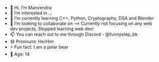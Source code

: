 - 👋 Hi, I’m Manvendra
- 👀 I’m interested in ...
- 🌱 I’m currently learning C++, Python, Cryptography, DSA and Blender
- 💞️ I’m looking to collaborate on --> Currently not focusing on any web dev projects, Stopped learning web dev!
- 📫 You can reach out to me through Discord - @funnystep_bk
- 😄 Pronouns: He/Him
- ⚡ Fun fact: I am a polar bear
- 📅 Age: 14

<!---
FunnyStepBK/FunnyStepBK is a ✨ special ✨ repository because its `README.md` (this file) appears on your GitHub profile.
You can click the Preview link to take a look at your changes.
--->

